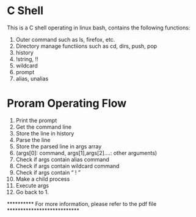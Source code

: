 # C Shell
This is a C shell operating in linux bash, contains the following functions:
1. Outer command such as ls, firefox, etc.
2. Directory manage functiions such as cd, dirs, push, pop
3. history
4. !string, !!
5. wildcard
6. prompt
7. alias, unalias

# Proram Operating Flow
1. Print the prompt
2. Get the command line
3. Store the line in history
4. Parse the line
5. Store the parsed line in args array
6. (args[0]: command, args[1],args[2]….: other arguments)
7. Check if args contain alias command
8. Check if args contain wildcard command
9. Check if args contain “ ! ”
10. Make a child process
11. Execute args 
12. Go back to 1.


********** For more information, please refer to the pdf file ***************************
